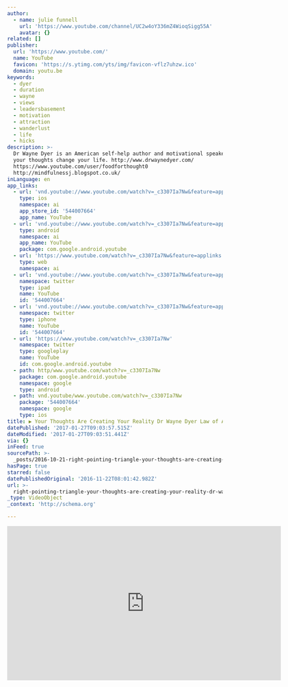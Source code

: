 ```yaml
---
author:
  - name: julie funnell
    url: 'https://www.youtube.com/channel/UC2w4oY336mZ4WioqSigg55A'
    avatar: {}
related: []
publisher:
  url: 'https://www.youtube.com/'
  name: YouTube
  favicon: 'https://s.ytimg.com/yts/img/favicon-vflz7uhzw.ico'
  domain: youtu.be
keywords:
  - dyer
  - duration
  - wayne
  - views
  - leadersbasement
  - motivation
  - attraction
  - wanderlust
  - life
  - hicks
description: >-
  Dr Wayne Dyer is an American self-help author and motivational speaker.Change
  your thoughts change your life. http://www.drwaynedyer.com/
  https://www.youtube.com/user/foodforthought0
  http://mindfulnessj.blogspot.co.uk/
inLanguage: en
app_links:
  - url: 'vnd.youtube://www.youtube.com/watch?v=_c3307Ia7Nw&feature=applinks'
    type: ios
    namespace: ai
    app_store_id: '544007664'
    app_name: YouTube
  - url: 'vnd.youtube://www.youtube.com/watch?v=_c3307Ia7Nw&feature=applinks'
    type: android
    namespace: ai
    app_name: YouTube
    package: com.google.android.youtube
  - url: 'https://www.youtube.com/watch?v=_c3307Ia7Nw&feature=applinks'
    type: web
    namespace: ai
  - url: 'vnd.youtube://www.youtube.com/watch?v=_c3307Ia7Nw&feature=applinks'
    namespace: twitter
    type: ipad
    name: YouTube
    id: '544007664'
  - url: 'vnd.youtube://www.youtube.com/watch?v=_c3307Ia7Nw&feature=applinks'
    namespace: twitter
    type: iphone
    name: YouTube
    id: '544007664'
  - url: 'https://www.youtube.com/watch?v=_c3307Ia7Nw'
    namespace: twitter
    type: googleplay
    name: YouTube
    id: com.google.android.youtube
  - path: http/www.youtube.com/watch?v=_c3307Ia7Nw
    package: com.google.android.youtube
    namespace: google
    type: android
  - path: vnd.youtube/www.youtube.com/watch?v=_c3307Ia7Nw
    package: '544007664'
    namespace: google
    type: ios
title: ▶ Your Thoughts Are Creating Your Reality Dr Wayne Dyer Law of Attraction)
datePublished: '2017-01-27T09:03:57.515Z'
dateModified: '2017-01-27T09:03:51.441Z'
via: {}
inFeed: true
sourcePath: >-
  _posts/2016-10-21-right-pointing-triangle-your-thoughts-are-creating-your-reality-dr-wayne-dyer-law.md
hasPage: true
starred: false
datePublishedOriginal: '2016-11-22T08:01:42.982Z'
url: >-
  right-pointing-triangle-your-thoughts-are-creating-your-reality-dr-wayne-dyer-law/index.html
_type: VideoObject
_context: 'http://schema.org'

---
```

<iframe src="https://cdn.embedly.com/widgets/media.html?src=https%3A%2F%2Fwww.youtube.com%2Fembed%2F_c3307Ia7Nw%3Ffeature%3Doembed&amp;url=http%3A%2F%2Fwww.youtube.com%2Fwatch%3Fv%3D_c3307Ia7Nw&amp;image=https%3A%2F%2Fi.ytimg.com%2Fvi%2F_c3307Ia7Nw%2Fhqdefault.jpg&amp;key=b7d04c9b404c499eba89ee7072e1c4f7&amp;type=text%2Fhtml&amp;schema=youtube" width="640" height="360" scrolling="no" frameborder="0" allowfullscreen="" style=""></iframe>